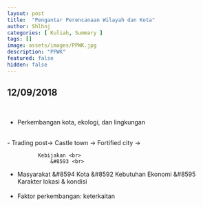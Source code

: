 ```yaml
---
layout: post
title:  "Pengantar Perencanaan Wilayah dan Kota"
author: Shlhnj
categories: [ Kuliah, Summary ]
tags: []
image: assets/images/PPWK.jpg
description: "PPWK"
featured: false
hidden: false
---
```


## 12/09/2018

<br>

- Perkembangan kota, ekologi, dan lingkungan
<br>
- Trading post-> Castle town -> Fortified city ->


              Kebijakan <br>
                  &#8593 <br>
- Masyarakat &#8594 Kota &#8592 Kebutuhan Ekonomi
                  &#8595 <br>
               Karakter lokasi & kondisi <br>
               <br>
- Faktor perkembangan: keterkaitan



